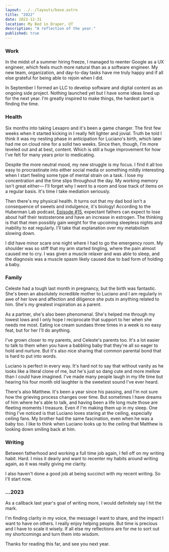 ```yaml
---
layout: ../../layouts/base.astro
title: "2022"
date: 2022-12-31
location: My Bed in Draper, UT
description: "A reflection of the year."
published: true
---
```



### Work
In the midst of a summer hiring freeze, I managed to reenter Google as a UX engineer, which feels much more natural than as a software engineer. My new team, organization, and day-to-day tasks have me truly happy and if all else grateful for being able to rejoin when I did.

In September I formed an LLC to develop software and digital content as an ongoing side project. Nothing launched yet but I have some ideas lined up for the next year. I'm greatly inspired to make things, the hardest part is finding the time.

### Health
Six months into taking Lexapro and it's been a game changer. The first few weeks when it started kicking in I really felt lighter and jovial. Truth be told I think it was my nesting phase in anticipation for Luciano's birth, which later had me on cloud nine for a solid two weeks. Since then, though, I'm more leveled out and at best, content. Which is still a huge improvement for how I've felt for many years prior to medicating.

Despite the more neutral mood, my new struggle is my focus. I find it all too easy to procrastinate into either social media or something mildly interesting when I start feeling some type of mental strain on a task. I lose my concentration and the time slips throughout the day. My working memory isn't great either— I'll forget why I went to a room and lose track of items on a regular basis. It's time I take mediation seriously.

Then there's my physical health. It turns out that my dad bod isn't a consequence of sweets and indulgence, it's biology! According to the Huberman Lab podcast, [Episode #15](https://www.youtube.com/watch?v=qJXKhu5UZwk&t=1725s), expectant fathers can expect to lose about half their testosterone and have an increase in estrogen. The thinking is that that men possibly gain weight for the upcoming sleepless nights and inability to eat regularly. I'll take that explanation over my metabolism slowing down.

I did have minor scare one night where I had to go the emergency room. My shoulder was so stiff  that my arm started tingling, where the pain almost caused me to cry. I was given a muscle relaxer and was able to sleep, and the diagnosis was a muscle spasm likely caused due to bad form of holding a baby.

### Family
Celeste had a tough last month in pregnancy, but the birth was fantastic. She's been an absolutely incredible mother to Luciano and I am regularly in awe of her love and affection and diligence she puts in anything related to him. She's my greatest inspiration as a parent.

As a partner, she's also been phenomenal. She's helped me through my lowest lows and I only hope I reciprocate that support to her when she needs me most. Eating ice cream sundaes three times in a week is no easy feat, but for her I'll do anything. 

I've grown closer to my parents, and Celeste's parents too. It's a lot easier to talk to them when you have a babbling baby that they're all so eager to hold and nurture. But it's also nice sharing that common parental bond that is hard to put into words.

Luciano is perfect in every way. It's hard not to say that without vanity as he looks like a literal clone of me, but he's just so dang cute and more mellow than I could have imagined. I've made many people laugh in my life time but hearing his four month old laughter is the sweetest sound I've ever heard.

There's also Matthew. It's been a year since his passing, and I'm not sure how the grieving process changes over time. But sometimes I have dreams of him where he's able to talk, and having been a life long mute those are fleeting moments I treasure. Even if I'm making them up in my sleep. One thing I've noticed is that Luciano loves staring at the ceiling, especially ceiling fans. My brother had the same fascination, even when he was a baby too. I like to think when Luciano looks up to the ceiling that Matthew is looking down smiling back at him.

### Writing
Between fatherhood and working a full time job again, I fell off on my writing habit. Hard. I miss it dearly and want to recenter my habits around writing again, as it was really giving me clarity.

I also haven't done a good job at being succinct with my recent writing. So I'll start now.

### ...2023
As a callback last year's goal of writing more, I would definitely say I hit the mark.

I'm finding clarity in my voice, the message I want to share, and the impact I want to have on others. I really enjoy helping people. But time is precious and I have to scale it wisely. If all else my reflections are for me to sort out my shortcomings and turn them into wisdom.

Thanks for reading this far, and see you next year.